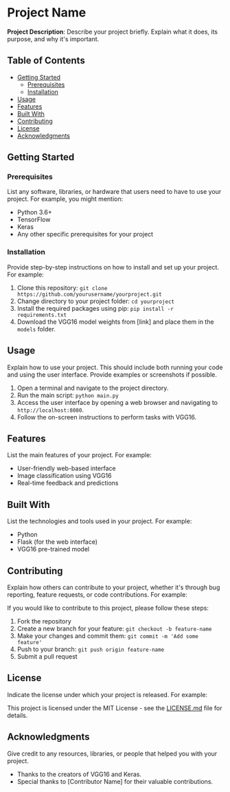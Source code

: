 # Project Name

**Project Description**: Describe your project briefly. Explain what it does, its purpose, and why it's important.

## Table of Contents

- [Getting Started](#getting-started)
  - [Prerequisites](#prerequisites)
  - [Installation](#installation)
- [Usage](#usage)
- [Features](#features)
- [Built With](#built-with)
- [Contributing](#contributing)
- [License](#license)
- [Acknowledgments](#acknowledgments)

## Getting Started

### Prerequisites

List any software, libraries, or hardware that users need to have to use your project. For example, you might mention:

- Python 3.6+
- TensorFlow
- Keras
- Any other specific prerequisites for your project

### Installation

Provide step-by-step instructions on how to install and set up your project. For example:

1. Clone this repository: `git clone https://github.com/yourusername/yourproject.git`
2. Change directory to your project folder: `cd yourproject`
3. Install the required packages using pip: `pip install -r requirements.txt`
4. Download the VGG16 model weights from [link] and place them in the `models` folder.

## Usage

Explain how to use your project. This should include both running your code and using the user interface. Provide examples or screenshots if possible.

1. Open a terminal and navigate to the project directory.
2. Run the main script: `python main.py`
3. Access the user interface by opening a web browser and navigating to `http://localhost:8080`.
4. Follow the on-screen instructions to perform tasks with VGG16.

## Features

List the main features of your project. For example:

- User-friendly web-based interface
- Image classification using VGG16
- Real-time feedback and predictions

## Built With

List the technologies and tools used in your project. For example:

- Python
- Flask (for the web interface)
- VGG16 pre-trained model

## Contributing

Explain how others can contribute to your project, whether it's through bug reporting, feature requests, or code contributions. For example:

If you would like to contribute to this project, please follow these steps:

1. Fork the repository
2. Create a new branch for your feature: `git checkout -b feature-name`
3. Make your changes and commit them: `git commit -m 'Add some feature'`
4. Push to your branch: `git push origin feature-name`
5. Submit a pull request

## License

Indicate the license under which your project is released. For example:

This project is licensed under the MIT License - see the [LICENSE.md](LICENSE.md) file for details.

## Acknowledgments

Give credit to any resources, libraries, or people that helped you with your project.

- Thanks to the creators of VGG16 and Keras.
- Special thanks to [Contributor Name] for their valuable contributions.
